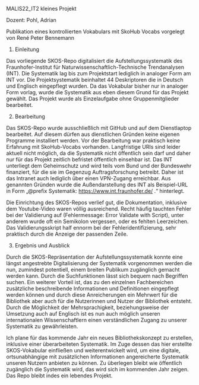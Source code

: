 MALIS22_IT2 kleines Projekt 

Dozent: Pohl, Adrian

Publikation eines kontrollierten Vokabulars mit SkoHub Vocabs
vorgelegt von René Peter Bennemann


1. Einleitung
    
Das vorliegende SKOS-Repo digitalisiert die Aufstellungssystematik des Fraunhofer-Institut für Naturwissenschaftlich-Technische Trendanalysen (INT). Die Systematik lag bis zum Projektstart lediglich in analoger Form am INT vor. Die Projektsystematik beinhaltet 44 Deskriptoren die in Deutsch und Englisch eingepflegt wurden. Da das Vokabular bisher nur in analoger Form vorlag, wurde die Systematik aus eben diesem Grund für das Projekt gewählt. Das Projekt wurde als Einzelaufgabe ohne Gruppenmitglieder bearbeitet.

2. Bearbeitung
   
 Das SKOS-Repo wurde ausschließlich mit GitHub und auf dem Dienstlaptop bearbeitet. Auf diesem dürfen aus dienstlichen Gründen keine eigenen Programme installiert werden. 
 Vor der Bearbeitung war praktisch keine Erfahrung mit SkoHub-Vocabs vorhanden. Langfristige URIs sind leider aktuell nicht möglich, da die Systematik nicht öffentlich sein 
 darf und daher nur für das Projekt zeitlich befristet öffentlich einsehbar ist. Das INT unterliegt dem Geheimschutz und wird teils vom Bund und der Bundeswehr finanziert, 
 für die sie im Gegenzug Auftragsforschung betreibt. Daher ist das Intranet auch lediglich über einen VPN-Zugang erreichbar. Aus genannten Gründen wurde die 
 Außendarstellung des INT als Beispiel-URL in Form „@prefix Systematik: <https://www.int.fraunhofer.de/> .“ hinterlegt.

 Die Einrichtung des SKOS-Repos verlief gut, die Dokumentation, inklusive dem Youtube-Video waren völlig ausreichend. Recht häufig tauchten Fehler bei der Validierung auf 
 (Fehlermessage: Error Validate with Script), unter anderem wurde oft ein Semikolon vergessen, oder es fehlten Leerzeichen. Das Validierungsskript half ennorm bei der 
 Fehleridentifizierung, sehr praktisch durch die Anzeige der passenden Zeile. 

3. Ergebnis und Ausblick
   
Durch die SKOS-Repräsentation der Aufstellungssystematik konnte eine längst angestrebte Digitalisierung der Systematik vorgenommen werden die nun, zumindest potentiell, einem breiten Publikum zugänglich gemacht werden kann.
Durch die Suchfunktionen lässt sich bequem nach Begriffen suchen. Ein weiterer Vorteil ist, das zu den einzelnen Fachbereichen zusätzliche beschreibende Informationen und Definitionen eingepflegt werden können und durch diese Anreicherungen ein Mehrwert für die Bibliothek aber auch für die Nutzerinnen und Nutzer der Bibliothek entsteht. Durch die Möglichkeit der Mehrsprachigkeit, beziehungsweise der Umsetzung auch auf Englisch ist es nun auch möglich unseren internationalen Wissenschaftlern einen verständlichen Zugang zu unserer Systematik zu gewährleisten.

Ich plane für das kommende Jahr ein neues Bibliothekskonzept zu erstellen, inklusive einer überarbeiteten Systematik. Im Zuge dessen das hier erstellte SKOS-Vokabular einfließen und weiterentwickelt wird, um eine digitale, ortsunabhängige mit zusätzlichen Informationen angereicherte Systematik unseren Nutzern anbieten zu können. Zu überlegen bleibt wie öffentlich zugänglich die Systematik wird, das wird sich im kommenden Jahr zeigen. Das Repo bleibt indes ein lebendes Projekt. 


